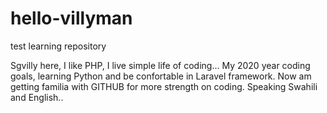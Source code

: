 # hello-villyman
test learning repository

Sgvilly here, I like PHP, I live simple life of coding...
My 2020 year coding goals, learning Python and be confortable in Laravel framework.
Now am getting familia with GITHUB for more strength on coding.
Speaking Swahili and English..

